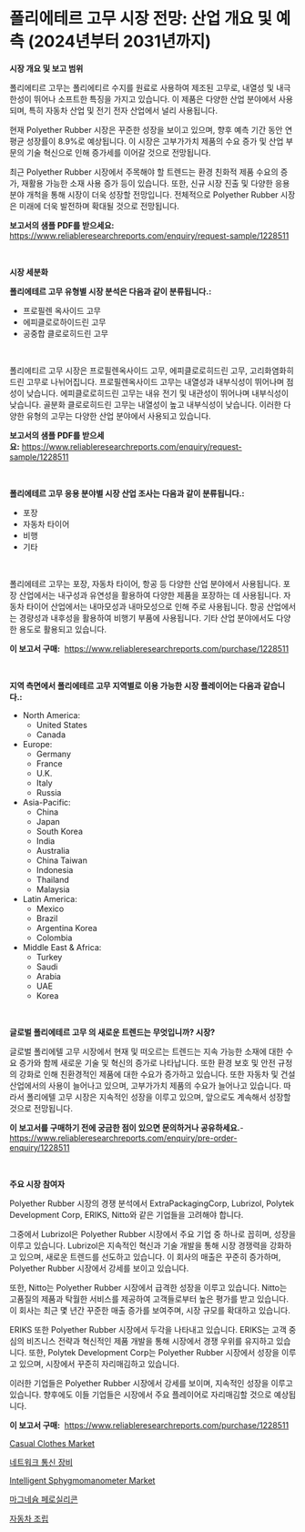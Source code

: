 <p><h1>폴리에테르 고무 시장 전망: 산업 개요 및 예측 (2024년부터 2031년까지)</h1></p><p><strong>시장 개요 및 보고 범위</strong></p>
<p><p>폴리에티르 고무는 폴리에티르 수지를 원료로 사용하여 제조된 고무로, 내열성 및 내극한성이 뛰어나 소프트한 특징을 가지고 있습니다. 이 제품은 다양한 산업 분야에서 사용되며, 특히 자동차 산업 및 전기 전자 산업에서 널리 사용됩니다.</p><p>현재 Polyether Rubber 시장은 꾸준한 성장을 보이고 있으며, 향후 예측 기간 동안 연평균 성장률이 8.9%로 예상됩니다. 이 시장은 고부가가치 제품의 수요 증가 및 산업 부문의 기술 혁신으로 인해 증가세를 이어갈 것으로 전망됩니다.</p><p>최근 Polyether Rubber 시장에서 주목해야 할 트렌드는 환경 친화적 제품 수요의 증가, 재활용 가능한 소재 사용 증가 등이 있습니다. 또한, 신규 시장 진출 및 다양한 응용 분야 개척을 통해 시장이 더욱 성장할 전망입니다. 전체적으로 Polyether Rubber 시장은 미래에 더욱 발전하며 확대될 것으로 전망됩니다.</p></p>
<p><strong>보고서의 샘플 PDF를 받으세요:</strong> <a href="https://www.reliableresearchreports.com/enquiry/request-sample/1228511">https://www.reliableresearchreports.com/enquiry/request-sample/1228511</a></p>
<p>&nbsp;</p>
<p><strong>시장 세분화</strong></p>
<p><strong>폴리에테르 고무 유형별 시장 분석은 다음과 같이 분류됩니다.:</strong></p>
<p><ul><li>프로필렌 옥사이드 고무</li><li>에피클로로하이드린 고무</li><li>공중합 클로로히드린 고무</li></ul></p>
<p>&nbsp;</p>
<p><p>폴리에티르 고무 시장은 프로필렌옥사이드 고무, 에피클로로히드린 고무, 고리화염화히드린 고무로 나뉘어집니다. 프로필렌옥사이드 고무는 내열성과 내부식성이 뛰어나며 점성이 낮습니다. 에피클로로히드린 고무는 내유 전기 및 내관성이 뛰어나며 내부식성이 낮습니다. 골분화 클로로히드린 고무는 내열성이 높고 내부식성이 낮습니다. 이러한 다양한 유형의 고무는 다양한 산업 분야에서 사용되고 있습니다.</p></p>
<p><strong>보고서의 샘플 PDF를 받으세요:</strong>&nbsp;<a href="https://www.reliableresearchreports.com/enquiry/request-sample/1228511">https://www.reliableresearchreports.com/enquiry/request-sample/1228511</a></p>
<p>&nbsp;</p>
<p><strong> 폴리에테르 고무 응용 분야별 시장 산업 조사는 다음과 같이 분류됩니다.:</strong></p>
<p><ul><li>포장</li><li>자동차 타이어</li><li>비행</li><li>기타</li></ul></p>
<p>&nbsp;</p>
<p><p>폴리에테르 고무는 포장, 자동차 타이어, 항공 등 다양한 산업 분야에서 사용됩니다. 포장 산업에서는 내구성과 유연성을 활용하여 다양한 제품을 포장하는 데 사용됩니다. 자동차 타이어 산업에서는 내마모성과 내마모성으로 인해 주로 사용됩니다. 항공 산업에서는 경량성과 내후성을 활용하여 비행기 부품에 사용됩니다. 기타 산업 분야에서도 다양한 용도로 활용되고 있습니다.</p></p>
<p><strong>이 보고서 구매:</strong>&nbsp; <a href="https://www.reliableresearchreports.com/purchase/1228511">https://www.reliableresearchreports.com/purchase/1228511</a></p>
<p>&nbsp;</p>
<p><strong>지역 측면에서 폴리에테르 고무 지역별로 이용 가능한 시장 플레이어는 다음과 같습니다.:</strong></p>
<p><ul>
    <li>
        North America:
        <ul>
            <li>United States</li>
            <li>Canada</li>
        </ul>
    </li>
    <li>
        Europe:
        <ul>
            <li>Germany</li>
            <li>France</li>
            <li>U.K.</li>
            <li>Italy</li>
            <li>Russia</li>
        </ul>
    </li>
    <li>
        Asia-Pacific:
        <ul>
            <li>China</li>
            <li>Japan</li>
            <li>South Korea</li>
            <li>India</li>
            <li>Australia</li>
            <li>China Taiwan</li>
            <li>Indonesia</li>
            <li>Thailand</li>
            <li>Malaysia</li>
        </ul>
    </li>
    <li>
        Latin America:
        <ul>
            <li>Mexico</li>
            <li>Brazil</li>
            <li>Argentina Korea</li>
            <li>Colombia</li>
        </ul>
    </li>
    <li>
        Middle East & Africa:
        <ul>
            <li>Turkey</li>
            <li>Saudi</li>
            <li>Arabia</li>
            <li>UAE</li>
            <li>Korea</li>
        </ul>
    </li>
    </ul></p>
<p>&nbsp;</p>
<p><strong>글로벌 폴리에테르 고무 의 새로운 트렌드는 무엇입니까? 시장?</strong></p>
<p><p>글로벌 폴리에텔 고무 시장에서 현재 및 떠오르는 트렌드는 지속 가능한 소재에 대한 수요 증가와 함께 새로운 기술 및 혁신의 증가로 나타납니다. 또한 환경 보호 및 안전 규정의 강화로 인해 친환경적인 제품에 대한 수요가 증가하고 있습니다. 또한 자동차 및 건설 산업에서의 사용이 늘어나고 있으며, 고부가가치 제품의 수요가 늘어나고 있습니다. 따라서 폴리에텔 고무 시장은 지속적인 성장을 이루고 있으며, 앞으로도 계속해서 성장할 것으로 전망됩니다.</p></p>
<p><strong>이 보고서를 구매하기 전에 궁금한 점이 있으면 문의하거나 공유하세요.</strong>- <a href="https://www.reliableresearchreports.com/enquiry/pre-order-enquiry/1228511">https://www.reliableresearchreports.com/enquiry/pre-order-enquiry/1228511</a></p>
<p>&nbsp;</p>
<p><strong>주요 시장 참여자</strong></p>
<p><p>Polyether Rubber 시장의 경쟁 분석에서 ExtraPackagingCorp, Lubrizol, Polytek Development Corp, ERIKS, Nitto와 같은 기업들을 고려해야 합니다. </p><p>그중에서 Lubrizol은 Polyether Rubber 시장에서 주요 기업 중 하나로 꼽히며, 성장을 이루고 있습니다. Lubrizol은 지속적인 혁신과 기술 개발을 통해 시장 경쟁력을 강화하고 있으며, 새로운 트렌드를 선도하고 있습니다. 이 회사의 매출은 꾸준히 증가하며, Polyether Rubber 시장에서 강세를 보이고 있습니다.</p><p>또한, Nitto는 Polyether Rubber 시장에서 급격한 성장을 이루고 있습니다. Nitto는 고품질의 제품과 탁월한 서비스를 제공하여 고객들로부터 높은 평가를 받고 있습니다. 이 회사는 최근 몇 년간 꾸준한 매출 증가를 보여주며, 시장 규모를 확대하고 있습니다.</p><p>ERIKS 또한 Polyether Rubber 시장에서 두각을 나타내고 있습니다. ERIKS는 고객 중심의 비즈니스 전략과 혁신적인 제품 개발을 통해 시장에서 경쟁 우위를 유지하고 있습니다. 또한, Polytek Development Corp는 Polyether Rubber 시장에서 성장을 이루고 있으며, 시장에서 꾸준히 자리매김하고 있습니다.</p><p>이러한 기업들은 Polyether Rubber 시장에서 강세를 보이며, 지속적인 성장을 이루고 있습니다. 향후에도 이들 기업들은 시장에서 주요 플레이어로 자리매김할 것으로 예상됩니다.</p></p>
<p><strong>이 보고서 구매:</strong>&nbsp;&nbsp;<a href="https://www.reliableresearchreports.com/purchase/1228511">https://www.reliableresearchreports.com/purchase/1228511</a></p>
<p><p><a href="https://github.com/WillieWoodard/Market-Research-Report-List-4/blob/main/casual-clothes-market.md">Casual Clothes Market</a></p><p><a href="https://medium.com/@robertojones8678/%EB%84%A4%ED%8A%B8%EC%9B%8C%ED%81%AC-%ED%86%B5%EC%8B%A0-%EC%9E%A5%EB%B9%84-%EC%8B%9C%EC%9E%A5-%EC%8B%9C%EC%9E%A5-%EC%A0%90%EC%9C%A0%EC%9C%A8-%EC%8B%9C%EC%9E%A5-%ED%8A%B8%EB%A0%8C%EB%93%9C-%EB%B0%8F-%EB%AF%B8%EB%9E%98-%EC%84%B1%EC%9E%A5-%EC%A1%B0%EC%82%AC-c65e28e5ab89">네트워크 통신 장비</a></p><p><a href="https://issuu.com/reportprime-2/docs/intelligent-sphygmomanometer-market-size-2030.pptx">Intelligent Sphygmomanometer Market</a></p><p><a href="https://github.com/plelbej847484502/Market-Research-Report-List-1/blob/main/30940203781.md">마그네슘 페로실리콘</a></p><p><a href="https://medium.com/@wallacbahrtyinger567686/%EC%9E%90%EB%8F%99%EC%B0%A8-%EC%A1%B0%EB%A6%BD-%EC%8B%9C%EC%9E%A5-%EA%B7%9C%EB%AA%A8-%EC%8B%9C%EC%9E%A5-%EC%A0%84%EB%A7%9D-%EB%B0%8F-%EC%8B%9C%EC%9E%A5-%EC%98%88%EC%B8%A1-2024%EB%85%84%EB%B6%80%ED%84%B0-2031%EB%85%84-e9c730fdac67">자동차 조립</a></p></p>

